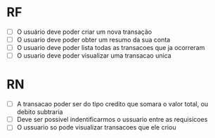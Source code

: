 # RF
- [ ] O usuário deve poder criar um nova transação
- [ ] O usuario deve poder obter um resumo da sua conta
- [ ] O usuario deve poder lista todas as transacoes que ja ocorreram
- [ ] O usuario deve poder visualizar uma transacao unica

# RN

- [ ] A transacao poder ser do tipo credito que somara o valor total, ou debito subtraria
- [ ] Deve ser possivel indentificarmos o ussuario entre as requisicoes 
- [ ] O ussuario so pode visualizar transacoes que ele criou
